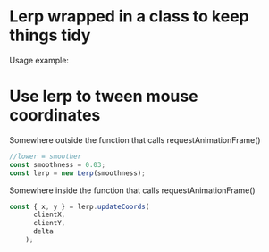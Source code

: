 # Lerp wrapped in a class to keep things tidy

Usage example:

# Use lerp to tween mouse coordinates

Somewhere outside the function that calls requestAnimationFrame()
```ts
//lower = smoother
const smoothness = 0.03;
const lerp = new Lerp(smoothness);
```

Somewhere inside the function that calls requestAnimationFrame()
```ts
const { x, y } = lerp.updateCoords(
      clientX,
      clientY,
      delta
    );
```

